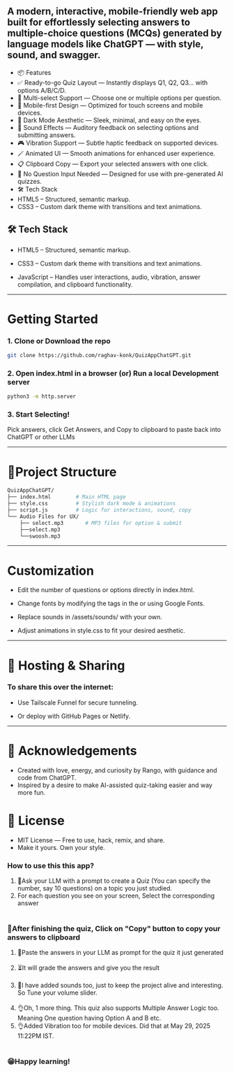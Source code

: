 ## A modern, interactive, mobile-friendly web app built for effortlessly selecting answers to multiple-choice questions (MCQs) generated by language models like ChatGPT — with style, sound, and swagger.

* 📦 Features
* ✅ Ready-to-go Quiz Layout — Instantly displays Q1, Q2, Q3... with options A/B/C/D.
* 🎯 Multi-select Support — Choose one or multiple options per question.
* 📱 Mobile-first Design — Optimized for touch screens and mobile devices.
* 🌚 Dark Mode Aesthetic — Sleek, minimal, and easy on the eyes.
* 🎵 Sound Effects — Auditory feedback on selecting options and submitting answers.
* 🎮 Vibration Support — Subtle haptic feedback on supported devices.
* 🪄 Animated UI — Smooth animations for enhanced user experience.
* 📋 Clipboard Copy — Export your selected answers with one click.
* 🧠 No Question Input Needed — Designed for use with pre-generated AI quizzes.
* 🛠️ Tech Stack
* HTML5 – Structured, semantic markup.
* CSS3 – Custom dark theme with transitions and text animations.

## 🛠️ Tech Stack
* HTML5 – Structured, semantic markup.

* CSS3 – Custom dark theme with transitions and text animations.

* JavaScript – Handles user interactions, audio, vibration, answer compilation, and clipboard functionality.
---

# Getting Started
### 1. Clone or Download the repo
```bash
git clone https://github.com/raghav-konk/QuizAppChatGPT.git
```

### 2. Open index.html in a browser (or) Run a local Development server

```bash
python3 -m http.server
```
### 3. Start Selecting!
Pick answers, click Get Answers, and Copy to clipboard to paste back into ChatGPT or other LLMs

---
# 📂Project Structure

```bash
QuizAppChatGPT/
├── index.html        # Main HTML page
├── style.css         # Stylish dark mode & animations
├── script.js         # Logic for interactions, sound, copy
└── Audio Files for UX/
    ├── select.mp3       # MP3 files for option & submit
    ├──select.mp3
    └──swoosh.mp3

```
---
# Customization
* Edit the number of questions or options directly in index.html.
 
* Change fonts by modifying the <link> tags in the <head> or using Google Fonts.
 
* Replace sounds in /assets/sounds/ with your own. 
* Adjust animations in style.css to fit your desired aesthetic.
---
# 📡 Hosting & Sharing
### To share this over the internet:
* Use Tailscale Funnel for secure tunneling.
 
* Or deploy with GitHub Pages or Netlify.
---

# 🙌 Acknowledgements

* Created with love, energy, and curiosity by Rango, with guidance and code from ChatGPT.
* Inspired by a desire to make AI-assisted quiz-taking easier and way more fun.
# 📜 License
* MIT License — Free to use, hack, remix, and share.
* Make it yours. Own your style.

### How to use this this app?


1. 🙋Ask your LLM with a prompt to create a Quiz (You can specify the number, say 10 questions) on a topic you just studied.
1. For each question you see on your screen, Select the corresponding answer</li> <br>
### 🫠After finishing the quiz, Click on "Copy" button to copy your answers to clipboard</li> <br>
1. 🍰Paste the answers in your LLM as prompt for the quiz it just generated</li> <br>
1. ⏳It will grade the answers and give you the result</li> <br>
1. 📢I have added sounds too, just to keep the project alive and interesting. So Tune your volume slider.</li> <br>
1. 👌Oh, 1 more thing. This quiz also supports Multiple Answer Logic too. Meaning One question having Option A and B etc.
1. 👌Added Vibration too for mobile devices. Did that at May 29, 2025 11:22PM IST. </li> <br>

### 😁Happy learning!